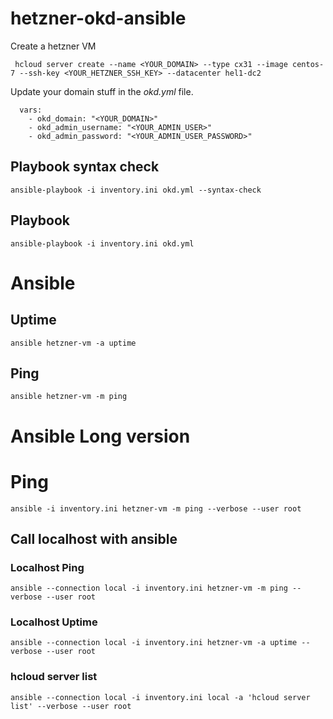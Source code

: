 # hetzner-okd-ansible

Create a hetzner VM 
```
 hcloud server create --name <YOUR_DOMAIN> --type cx31 --image centos-7 --ssh-key <YOUR_HETZNER_SSH_KEY> --datacenter hel1-dc2
 ```

Update your domain stuff in the _okd.yml_  file.

```
  vars: 
    - okd_domain: "<YOUR_DOMAIN>"
    - okd_admin_username: "<YOUR_ADMIN_USER>"
    - okd_admin_password: "<YOUR_ADMIN_USER_PASSWORD>"
```    


## Playbook syntax check
```
ansible-playbook -i inventory.ini okd.yml --syntax-check
```

## Playbook 
```
ansible-playbook -i inventory.ini okd.yml
```


# Ansible 
## Uptime
```
ansible hetzner-vm -a uptime
```

## Ping
```
ansible hetzner-vm -m ping
```


# Ansible Long version
# Ping
```
ansible -i inventory.ini hetzner-vm -m ping --verbose --user root
```

## Call localhost with ansible 
### Localhost Ping
```
ansible --connection local -i inventory.ini hetzner-vm -m ping --verbose --user root
```
### Localhost Uptime
```
ansible --connection local -i inventory.ini hetzner-vm -a uptime --verbose --user root
```
### hcloud server list
```
ansible --connection local -i inventory.ini local -a 'hcloud server list' --verbose --user root
```